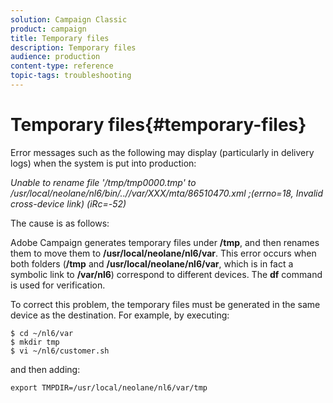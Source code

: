 ```yaml
---
solution: Campaign Classic
product: campaign
title: Temporary files
description: Temporary files
audience: production
content-type: reference
topic-tags: troubleshooting
---
```


# Temporary files{#temporary-files}

Error messages such as the following may display (particularly in delivery logs) when the system is put into production:

*Unable to rename file '/tmp/tmp0000.tmp' to /usr/local/neolane/nl6/bin/..//var/XXX/mta/86510470.xml ;(errno=18, Invalid cross-device link) (iRc=-52)*

The cause is as follows:

Adobe Campaign generates temporary files under **/tmp**, and then renames them to move them to **/usr/local/neolane/nl6/var**. This error occurs when both folders (**/tmp** and **/usr/local/neolane/nl6/var**, which is in fact a symbolic link to **/var/nl6**) correspond to different devices. The **df** command is used for verification.

To correct this problem, the temporary files must be generated in the same device as the destination. For example, by executing:

```
$ cd ~/nl6/var
$ mkdir tmp
$ vi ~/nl6/customer.sh
```

and then adding:

```
export TMPDIR=/usr/local/neolane/nl6/var/tmp 
```

